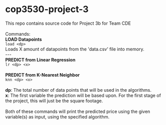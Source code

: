 # cop3530-project-3
This repo contains source code for Project 3b for Team CDE\
\
Commands:\
**LOAD Datapoints**\
```load <dp>```\
Loads X amount of datapoints from the 'data.csv' file into memory.\
---\
**PREDICT from Linear Regression**\
```lr <dp> <x>```\
\
**PREDICT from K-Nearest Neighbor**\
```knn <dp> <x>```\
\
**dp**: The total number of data points that will be used in the algorithms.\
**x**: The first variable the prediction will be based upon. For the first stage of the project, this will just be the square footage.\
\
Both of these commands will print the predicted price using the given variable(s) as input, using the specified algorithm.
